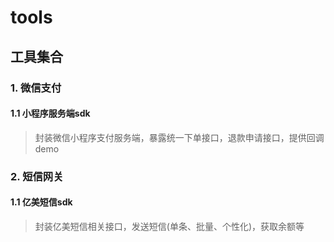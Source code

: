 # tools

## 工具集合

### 1. 微信支付

#### 1.1 小程序服务端sdk
> 封装微信小程序支付服务端，暴露统一下单接口，退款申请接口，提供回调demo

### 2. 短信网关

#### 1.1 亿美短信sdk
> 封装亿美短信相关接口，发送短信(单条、批量、个性化)，获取余额等     


